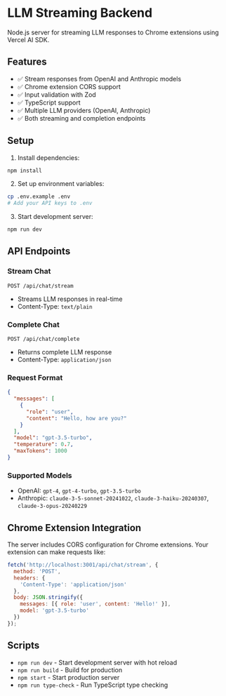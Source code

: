 # LLM Streaming Backend

Node.js server for streaming LLM responses to Chrome extensions using Vercel AI SDK.

## Features

- ✅ Stream responses from OpenAI and Anthropic models
- ✅ Chrome extension CORS support
- ✅ Input validation with Zod
- ✅ TypeScript support
- ✅ Multiple LLM providers (OpenAI, Anthropic)
- ✅ Both streaming and completion endpoints

## Setup

1. Install dependencies:
```bash
npm install
```

2. Set up environment variables:
```bash
cp .env.example .env
# Add your API keys to .env
```

3. Start development server:
```bash
npm run dev
```

## API Endpoints

### Stream Chat
`POST /api/chat/stream`
- Streams LLM responses in real-time
- Content-Type: `text/plain`

### Complete Chat
`POST /api/chat/complete`
- Returns complete LLM response
- Content-Type: `application/json`

### Request Format
```json
{
  "messages": [
    {
      "role": "user",
      "content": "Hello, how are you?"
    }
  ],
  "model": "gpt-3.5-turbo",
  "temperature": 0.7,
  "maxTokens": 1000
}
```

### Supported Models
- OpenAI: `gpt-4`, `gpt-4-turbo`, `gpt-3.5-turbo`
- Anthropic: `claude-3-5-sonnet-20241022`, `claude-3-haiku-20240307`, `claude-3-opus-20240229`

## Chrome Extension Integration

The server includes CORS configuration for Chrome extensions. Your extension can make requests like:

```javascript
fetch('http://localhost:3001/api/chat/stream', {
  method: 'POST',
  headers: {
    'Content-Type': 'application/json'
  },
  body: JSON.stringify({
    messages: [{ role: 'user', content: 'Hello!' }],
    model: 'gpt-3.5-turbo'
  })
});
```

## Scripts

- `npm run dev` - Start development server with hot reload
- `npm run build` - Build for production
- `npm start` - Start production server
- `npm run type-check` - Run TypeScript type checking